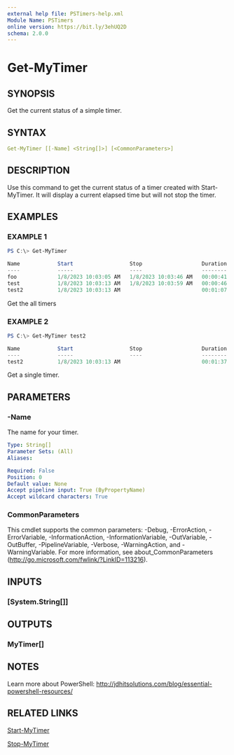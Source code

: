 ```yaml
---
external help file: PSTimers-help.xml
Module Name: PSTimers
online version: https://bit.ly/3ehUQ2D
schema: 2.0.0
---
```


# Get-MyTimer

## SYNOPSIS

Get the current status of a simple timer.

## SYNTAX

```yaml
Get-MyTimer [[-Name] <String[]>] [<CommonParameters>]
```

## DESCRIPTION

Use this command to get the current status of a timer created with Start-MyTimer. It will display a current elapsed time but will not stop the timer.

## EXAMPLES

### EXAMPLE 1

```powershell
PS C:\> Get-MyTimer

Name            Start                  Stop                   Duration         Running Description
----            -----                  ----                   --------         ------- -----------
foo             1/8/2023 10:03:05 AM   1/8/2023 10:03:46 AM   00:00:41.4660786   False something
test            1/8/2023 10:03:13 AM   1/8/2023 10:03:59 AM   00:00:46.9185655   False
test2           1/8/2023 10:03:13 AM                          00:01:07.5290466    True
```

Get the all timers

### EXAMPLE 2

```powershell
PS C:\> Get-MyTimer test2

Name            Start                  Stop                   Duration         Running Description
----            -----                  ----                   --------         ------- -----------
test2           1/8/2023 10:03:13 AM                          00:01:37.5283112    True
```

Get a single timer.

## PARAMETERS

### -Name

The name for your timer.

```yaml
Type: String[]
Parameter Sets: (All)
Aliases:

Required: False
Position: 0
Default value: None
Accept pipeline input: True (ByPropertyName)
Accept wildcard characters: True
```

### CommonParameters

This cmdlet supports the common parameters: -Debug, -ErrorAction, -ErrorVariable, -InformationAction, -InformationVariable, -OutVariable, -OutBuffer, -PipelineVariable, -Verbose, -WarningAction, and -WarningVariable. For more information, see about_CommonParameters (http://go.microsoft.com/fwlink/?LinkID=113216).

## INPUTS

### [System.String[]]

## OUTPUTS

### MyTimer[]

## NOTES

Learn more about PowerShell: http://jdhitsolutions.com/blog/essential-powershell-resources/

## RELATED LINKS

[Start-MyTimer](Start-MyTimer.md)

[Stop-MyTimer](Stop-MyTimer.md)
